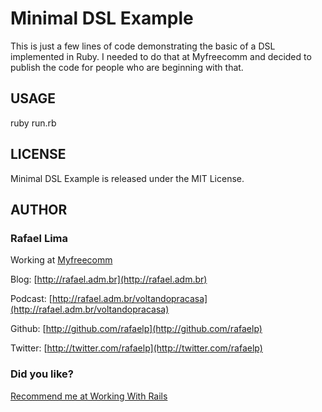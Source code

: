 # Minimal DSL Example

This is just a few lines of code demonstrating the basic of a DSL implemented in Ruby. I needed to do that at Myfreecomm and decided to publish the code for people who are beginning with that.

## USAGE

ruby run.rb

## LICENSE

Minimal DSL Example is released under the MIT License.

## AUTHOR

### **Rafael Lima**

Working at [Myfreecomm](http://myfreecomm.com.br)

Blog: [http://rafael.adm.br](http://rafael.adm.br)

Podcast: [http://rafael.adm.br/voltandopracasa](http://rafael.adm.br/voltandopracasa)

Github: [http://github.com/rafaelp](http://github.com/rafaelp)

Twitter: [http://twitter.com/rafaelp](http://twitter.com/rafaelp)

### Did you like?

[Recommend me at Working With Rails](http://workingwithrails.com/recommendation/new/person/14248-rafael-lima)
